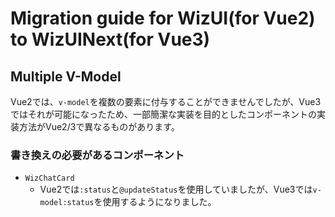 # Migration guide for WizUI(for Vue2) to WizUINext(for Vue3)

## Multiple V-Model

Vue2では、`v-model`を複数の要素に付与することができませんでしたが、Vue3ではそれが可能になったため、一部簡潔な実装を目的としたコンポーネントの実装方法がVue2/3で異なるものがあります。

### 書き換えの必要があるコンポーネント

- `WizChatCard`
  - Vue2では`:status`と`@updateStatus`を使用していましたが、Vue3では`v-model:status`を使用するようになりました。
